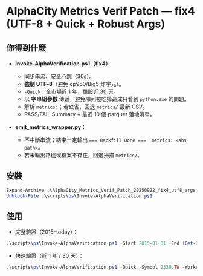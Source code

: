
# AlphaCity Metrics Verif Patch — fix4 (UTF-8 + Quick + Robust Args)

## 你得到什麼
- **Invoke-AlphaVerification.ps1（fix4）**：
  - 同步串流、安全心跳（30s）。
  - **強制 UTF‑8**（避免 cp950/Big5 炸字元）。
  - `-Quick`：全市場近 1 年、單股近 30 天。
  - 以 **字串組參數** 傳遞，避免陣列被吃掉造成只看到 `python.exe` 的問題。
  - 解析 `metrics:`；若缺省，回退 `metrics/` 最新 CSV。
  - PASS/FAIL Summary + 最近 10 個 parquet 落地清單。

- **emit_metrics_wrapper.py**：
  - 不中斷串流；結束一定輸出 `=== Backfill Done ===  metrics: <abs path>`。
  - 若未輸出路徑或檔案不存在，回退掃描 `metrics/`。

## 安裝
```powershell
Expand-Archive .\AlphaCity_Metrics_Verif_Patch_20250922_fix4_utf8_args.zip -DestinationPath G:\AI\tw-alpha-stack -Force
Unblock-File .\scripts\ps\Invoke-AlphaVerification.ps1
```

## 使用
- 完整驗證（2015–today）：
```powershell
.\scripts\ps\Invoke-AlphaVerification.ps1 -Start 2015-01-01 -End (Get-Date).ToString('yyyy-MM-dd') -Symbol 2330.TW -Workers 6 -Qps 1.6 -VerboseCmd
```
- 快速驗證（近 1 年 / 30 天）：
```powershell
.\scripts\ps\Invoke-AlphaVerification.ps1 -Quick -Symbol 2330.TW -Workers 6 -Qps 1.6 -VerboseCmd
```
